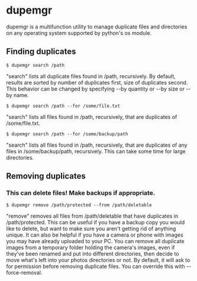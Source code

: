 # dupemgr

dupemgr is a multifunction utility to manage duplicate files and directories on any operating system supported by python's os module.

## Finding duplicates

    $ dupemgr search /path

"search" lists all duplicate files found in /path, recursively. By default, results are sorted by number of duplicates first, size of duplicates second. This behavior can be changed by specifying --by quantity or --by size or --by name.


    $ dupemgr search /path --for /some/file.txt

"search" lists all files found in /path, recursively, that are duplicates of /some/file.txt.


    $ dupemgr search /path --for /some/backup/path

"search" lists all files found in /path, recursively, that are duplicates of any files in /some/backup/path, recursively. This can take some time for large directories.

## Removing duplicates

### This can delete files! Make backups if appropriate.

    $ dupemgr remove /path/protected --from /path/deletable

"remove" removes all files from /path/deletable that have duplicates in /path/protected. This can be useful if you have a backup copy you would like to delete, but want to make sure you aren't getting rid of anything unique. It can also be helpful if you have a camera or phone with images you may have already uploaded to your PC. You can remove all duplicate images from a temporary folder holding the camera's images, even if they've been renamed and put into different directories, then decide to move what's left into your photos directories or not. By default, it will ask to for permission before removing duplicate files. You can override this with --force-removal.


